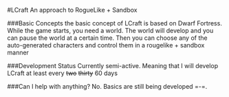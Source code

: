 #LCraft
An approach to RogueLike + Sandbox

###Basic Concepts
the basic concept of LCraft is based on Dwarf Fortress.
While the game starts, you need a world. The world will develop and you can pause the world at a certain time.
Then you can choose any of the auto-generated characters and control them in a rougelike + sandbox manner

###Development Status
Currently semi-active. Meaning that I will develop LCraft at least every ~~two~~ ~~thirty~~ 60 days

###Can I help with anything?
No. Basics are still being developed =-=.
